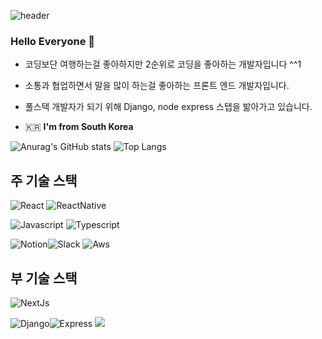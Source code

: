 ![header](https://capsule-render.vercel.app/api?type=waving&color=auto&height=200&section=header&text=방문해주셔서감사합니다&fontSize=30)


### Hello Everyone 👋   

- 코딩보단 여행하는걸 좋아하지만 2순위로 코딩을 좋아하는 개발자입니다 ^^1

- 소통과 협업하면서 말을 많이 하는걸 좋아하는 프론트 엔드 개발자입니다.

- 풀스택 개발자가 되기 위해 Django, node express 스탭을 밞아가고 있습니다.

 - 🇰🇷  **I'm from South Korea**

![Anurag's GitHub stats](https://github-readme-stats.vercel.app/api?username=100dongwoo&show_icons=true&theme=radical) ![Top Langs](https://github-readme-stats.vercel.app/api/top-langs/?username=100dongwoo&layout=compact)




## 주 기술 스택

<img alt="React" src ="https://img.shields.io/badge/React-61dafb?&style=for-the-badge&logo=react&logoColor=black"/> <img alt="ReactNative" src ="https://img.shields.io/badge/React_Native-61dafb?&style=for-the-badge&logo=react&logoColor=black"/> 

<img alt="Javascript" src ="https://img.shields.io/badge/Javascript-EFD919?&style=for-the-badge&logo=javascript&logoColor=black"/> <img alt="Typescript" src ="https://img.shields.io/badge/Typescript-3178c6?&style=for-the-badge&logo=typescript&logoColor=white"/> 

<img alt="Notion" src ="https://img.shields.io/badge/Notion-white?&style=for-the-badge&logo=notion&logoColor=black"/><img alt="Slack" src ="https://img.shields.io/badge/Slack-4a154b?&style=for-the-badge&logo=slack&logoColor=white"/> <img alt="Aws" src ="https://img.shields.io/badge/Aws-f0931e?&style=for-the-badge"/>


## 부 기술 스택 

<img alt="NextJs" src ="https://img.shields.io/badge/Nextjs-000?&style=for-the-badge"/>

<img alt="Django" src ="https://img.shields.io/badge/Django-0C3C26?&style=for-the-badge&logo=django&logoColor=white"/><img alt="Express" src ="https://img.shields.io/badge/Express-aeaeae?&style=for-the-badge&logo=express&logoColor=white"/> <img src="https://img.shields.io/badge/Firebase-FFCA28?style=flat-square&logo=firebase&logoColor=white"/>


<!--
<img src="https://img.shields.io/badge/HTML5-e34f26?style=flat-square&logo=HTML5&logoColor=white" /> &nbsp;
<img src="https://img.shields.io/badge/CSS3-1572B6?style=flat-square&logo=CSS&logoColor=white"/> &nbsp;
<img src="https://img.shields.io/badge/JavaScript-F7DF1E?style=flat-square&logo=JavaScript&logoColor=white"/> &nbsp;
<img src="https://img.shields.io/badge/React-61DAFB?style=flat-square&logo=React&logoColor=white"/> &nbsp;
<img src="https://img.shields.io/badge/ReactNative-blue?style=flat-square&logo=React&logoColor=white"/> &nbsp;
-->
<!--
**100dongwoo/100dongwoo** is a ✨ _special_ ✨ repository because its `README.md` (this file) appears on your GitHub profile.

Here are some ideas to get you started:

- 🔭 I’m currently working on ...
- 🌱 I’m currently learning ...
- 👯 I’m looking to collaborate on ...
- 🤔 I’m looking for help with ...
- 💬 Ask me about ...
- 📫 How to reach me: ...
- 😄 Pronouns: ...
- ⚡ Fun fact: ...
-->
